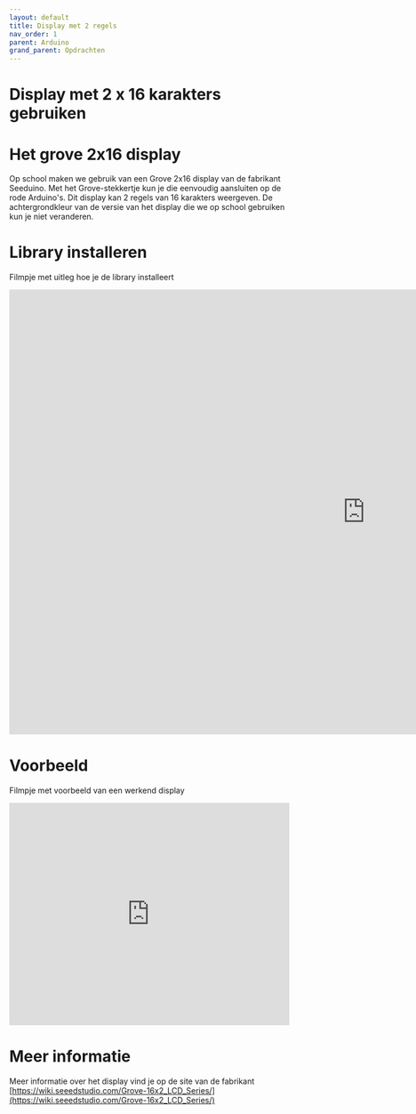 ```yaml
---
layout: default
title: Display met 2 regels
nav_order: 1
parent: Arduino
grand_parent: Opdrachten
---
```


# Display met 2 x 16 karakters gebruiken

# Het grove 2x16 display
Op school maken we gebruik van een Grove 2x16 display van de fabrikant Seeduino.
Met het Grove-stekkertje kun je die eenvoudig aansluiten op de rode Arduino's.
Dit display kan 2 regels van 16 karakters weergeven. 
De achtergrondkleur van de versie van het display die we op school gebruiken kun je niet veranderen.

# Library installeren
Filmpje met uitleg hoe je de library installeert
<iframe width="1280" height="800" src="https://www.youtube.com/embed/lINRuQtn_kw" frameborder="0" allow="accelerometer; autoplay; clipboard-write; encrypted-media; gyroscope; picture-in-picture" allowfullscreen></iframe>

# Voorbeeld
Filmpje met voorbeeld van een werkend display
<iframe width="100%" height="400px" src="https://www.youtube.com/embed/Cfpku1WOvgY" frameborder="0" allow="accelerometer; autoplay; clipboard-write; encrypted-media; gyroscope; picture-in-picture" allowfullscreen></iframe>

# Meer informatie
Meer informatie over het display vind je op de site van de fabrikant\
[https://wiki.seeedstudio.com/Grove-16x2_LCD_Series/](https://wiki.seeedstudio.com/Grove-16x2_LCD_Series/)
